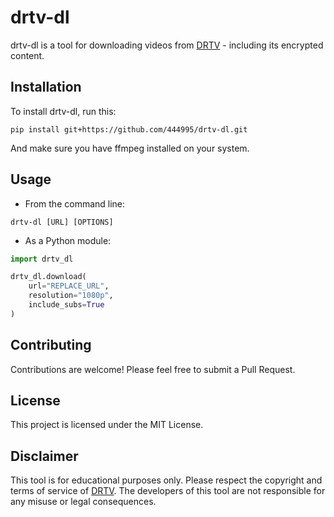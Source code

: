 # drtv-dl

drtv-dl is a tool for downloading videos from [DRTV](https://dr.dk/drtv) - including its encrypted content.



## Installation

To install drtv-dl, run this:
   ```
   pip install git+https://github.com/444995/drtv-dl.git
   ```
And make sure you have ffmpeg installed on your system.

## Usage

- From the command line:

```
drtv-dl [URL] [OPTIONS]
```

- As a Python module:

```python
import drtv_dl    

drtv_dl.download(
    url="REPLACE_URL", 
    resolution="1080p", 
    include_subs=True
)
```


## Contributing

Contributions are welcome! Please feel free to submit a Pull Request.


## License

This project is licensed under the MIT License.


## Disclaimer

This tool is for educational purposes only. Please respect the copyright and terms of service of [DRTV](https://dr.dk/drtv). The developers of this tool are not responsible for any misuse or legal consequences.
